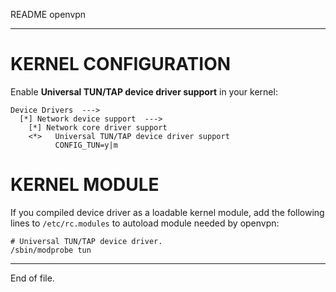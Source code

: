 README openvpn

---


KERNEL CONFIGURATION
====================

Enable **Universal TUN/TAP device driver support** in your kernel:

    Device Drivers  --->
      [*] Network device support  --->
        [*] Network core driver support
        <*>   Universal TUN/TAP device driver support
              CONFIG_TUN=y|m


KERNEL MODULE
=============

If you compiled device driver as a loadable kernel module, add the following
lines to `/etc/rc.modules` to autoload module needed by openvpn:

    # Universal TUN/TAP device driver.
    /sbin/modprobe tun


---

End of file.
